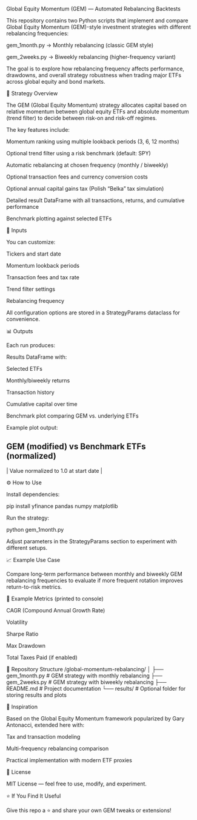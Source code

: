 Global Equity Momentum (GEM) — Automated Rebalancing Backtests

This repository contains two Python scripts that implement and compare Global Equity Momentum (GEM)-style investment strategies with different rebalancing frequencies:

gem_1month.py → Monthly rebalancing (classic GEM style)

gem_2weeks.py → Biweekly rebalancing (higher-frequency variant)

The goal is to explore how rebalancing frequency affects performance, drawdowns, and overall strategy robustness when trading major ETFs across global equity and bond markets.

🚀 Strategy Overview

The GEM (Global Equity Momentum) strategy allocates capital based on relative momentum between global equity ETFs and absolute momentum (trend filter) to decide between risk-on and risk-off regimes.

The key features include:

Momentum ranking using multiple lookback periods (3, 6, 12 months)

Optional trend filter using a risk benchmark (default: SPY)

Automatic rebalancing at chosen frequency (monthly / biweekly)

Optional transaction fees and currency conversion costs

Optional annual capital gains tax (Polish “Belka” tax simulation)

Detailed result DataFrame with all transactions, returns, and cumulative performance

Benchmark plotting against selected ETFs

🧩 Inputs

You can customize:

Tickers and start date

Momentum lookback periods

Transaction fees and tax rate

Trend filter settings

Rebalancing frequency

All configuration options are stored in a StrategyParams dataclass for convenience.

📊 Outputs

Each run produces:

Results DataFrame with:

Selected ETFs

Monthly/biweekly returns

Transaction history

Cumulative capital over time

Benchmark plot comparing GEM vs. underlying ETFs

Example plot output:

GEM (modified) vs Benchmark ETFs (normalized)
----------------------------------------------
| Value normalized to 1.0 at start date |

⚙️ How to Use

Install dependencies:

pip install yfinance pandas numpy matplotlib


Run the strategy:

python gem_1month.py


Adjust parameters in the StrategyParams section to experiment with different setups.

📈 Example Use Case

Compare long-term performance between monthly and biweekly GEM rebalancing frequencies to evaluate if more frequent rotation improves return-to-risk metrics.

🧮 Example Metrics (printed to console)

CAGR (Compound Annual Growth Rate)

Volatility

Sharpe Ratio

Max Drawdown

Total Taxes Paid (if enabled)

📂 Repository Structure
/global-momentum-rebalancing/
│
├── gem_1month.py     # GEM strategy with monthly rebalancing
├── gem_2weeks.py     # GEM strategy with biweekly rebalancing
├── README.md          # Project documentation
└── results/           # Optional folder for storing results and plots

🧠 Inspiration

Based on the Global Equity Momentum framework popularized by Gary Antonacci, extended here with:

Tax and transaction modeling

Multi-frequency rebalancing comparison

Practical implementation with modern ETF proxies

🏁 License

MIT License — feel free to use, modify, and experiment.

⭐️ If You Find It Useful

Give this repo a ⭐️ and share your own GEM tweaks or extensions!
